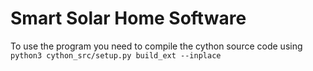 # Smart Solar Home Software

To use the program you need to compile the cython source code using
`python3 cython_src/setup.py build_ext --inplace`
